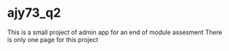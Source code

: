 # ajy73_q2
This is a small project of admin app for an end of module assesment
There is only one page for this project
